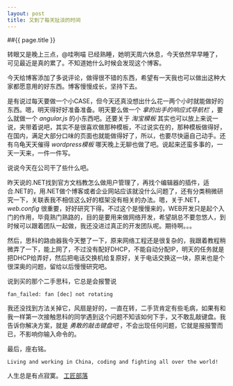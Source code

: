 ```yaml
---
layout: post
title: 又到了每天扯淡的时间
---
```


##{{ page.title }}

转眼又是晚上三点，@哇咧喵 已经熟睡，她明天周六休息，今天依然早早睡了，可见最近是真的累了。不知道她什么时候会发现这个博客。

今天给博客添加了多说评论，做得很不错的东西，希望有一天我也可以做出这种大家都愿意用的好东西。博客慢慢成长，坚持下去。

是有说过每天要做一个小CASE，但今天还真没想出什么花一两个小时就能做好的东西。嗯，明天得好好准备准备。明天要么做一个 _拿的出手的响应式导航栏_ ，要么就做一个 _angular.js_ 的小东西吧。还要关于 _淘宝模板_ 其实也可以放上来说一说，夹带着说吧，其实不是很喜欢做那种模板，不过说实在的，那种模板做得好，在国内，满足大部分口味的页面也就能做得好了，所以，也要尽快逼自己动手。还有乌龟天天催得 _wordpress模板_ 哪天晚上无聊也做了吧。说起来还蛮多事的，一天一天来，一件一件写。

说说今天在公司干了些什么吧。

昨天说的.NET找到官方文档教怎么做用户管理了，再找个编辑器的插件，适合.NET的，用.NET做个博客或者企业网站应该就没什么问题了，还有分类稍微研究一下，关联表我不相信这么好的框架没有相关的办法。嗯，关于.NET，_web.config_ 很重要，好好研究下得。不过这个是慢慢来的，WEB开发只是起个入门的作用，毕竟熟门熟路的，目的是要用来做网络开发，希望胡总不要忽悠人，到时候可以跟着团队一起做，我还没进过真正的开发团队呢。期待啊。。。

然后，思科的路由器我今天整了一下，原来网络工程还是很复杂的，我跟着教程稍微弄了一下，能上网了，不过没有配好DHCP，不能自动分配IP，明天的任务就是把DHCP给弄好，然后把电话交换机给复原好，关于电话交换这一块，原来也是个很深奥的问题，留给以后慢慢研究吧。

说到买的那个二手思科，它总是会报警说

	fan_failed: fan [dec] not rotating

我还没找到方法关掉它，风扇是好的，一直在转，二手货肯定有些毛病，如果有和我一样第一次接触思科的同学遇到这个问题不知该如何下手，又不敢乱敲键盘。我告诉你解决方案，就是 _勇敢的敲击键盘吧_ ，不会出现任何问题，它就是报报警而已，不影响你输入命令的。

最后，座右铭。

	Living and working in China, coding and fighting all over the world!

人生总是有点寂寞。
[工匠部落](http://www.iartisan.me)
